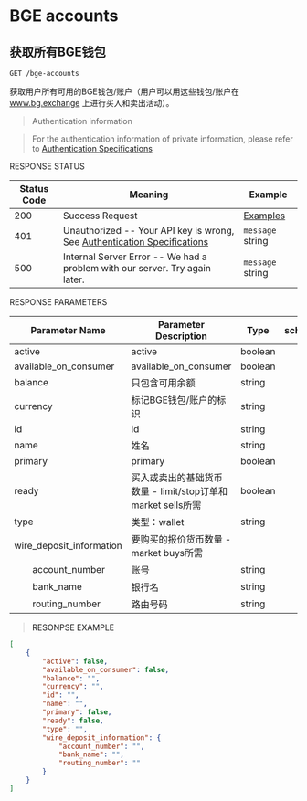 # BGE accounts

## 获取所有BGE钱包

<code>GET /bge-accounts</code>

获取用户所有可用的BGE钱包/账户（用户可以用这些钱包/账户在 www.bg.exchange 上进行买入和卖出活动）。

> Authentication information 

> For the authentication information of private information, please refer to [Authentication Specifications](#auth)

<aside>
RESPONSE STATUS
</aside>

Status Code | Meaning | Example
---------- | ------- | --------
200 | Success Request | [Examples](#ResonpseExample1)
401 | Unauthorized -- Your API key is wrong, See [Authentication Specifications](#auth) | <code>message</code> string
500 | Internal Server Error -- We had a problem with our server. Try again later. | <code>message</code> string

<aside>
RESPONSE PARAMETERS
</aside>

| Parameter Name | Parameter Description | Type | schema |
| -------- | -------- | ----- |----- | 
|active|active|boolean||
|available_on_consumer|available_on_consumer|boolean||
|balance|只包含可用余额|string||
|currency|标记BGE钱包/账户的标识|string||
|id|id|string||
|name|姓名|string||
|primary|primary|boolean||
|ready|买入或卖出的基础货币数量 - limit/stop订单和market sells所需|boolean||
|type|类型：wallet|string||
|wire_deposit_information|要购买的报价货币数量 - market buys所需|||
|&emsp;&emsp;account_number|账号|string||
|&emsp;&emsp;bank_name|银行名|string||
|&emsp;&emsp;routing_number|路由号码|string||

> <a name="ResonpseExample">RESONPSE EXAMPLE</a>

```json
[
	{
		"active": false,
		"available_on_consumer": false,
		"balance": "",
		"currency": "",
		"id": "",
		"name": "",
		"primary": false,
		"ready": false,
		"type": "",
		"wire_deposit_information": {
			"account_number": "",
			"bank_name": "",
			"routing_number": ""
		}
	}
]
```

